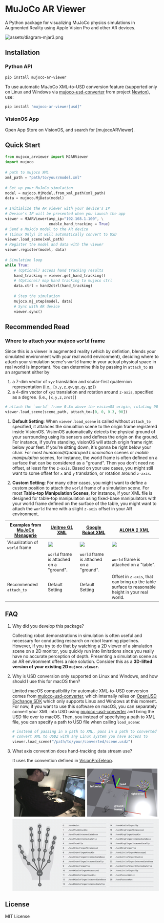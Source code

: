 # MuJoCo AR Viewer

A Python package for visualizing MuJoCo physics simulations in Augmented Reality using Apple Vision Pro and other AR devices.

![assets/diagram-mjar3.png](assets/diagram-mjar3.png)


## Installation

### Python API 

```bash
pip install mujoco-ar-viewer
```

To use automatic MuJoCo XML-to-USD conversion feature (supported only on Linux and Windows via [mujoco-usd-converter](https://github.com/newton-physics/mujoco-usd-converter) from project [Newton](https://github.com/newton-physics)), use: 

```bash 
pip install "mujoco-ar-viewer[usd]"
```


### VisionOS App 

Open App Store on VisionOS, and search for [mujocoARViewer]. 

## Quick Start

```python
from mujoco_arviewer import MJARViewer
import mujoco

# path to mujoco XML 
xml_path = "path/to/your/model.xml"

# Set up your MuJoCo simulation
model = mujoco.MjModel.from_xml_path(xml_path)
data = mujoco.MjData(model)

# Initialize the AR viewer with your device's IP
# Device's IP will be presented when you launch the app 
viewer = MJARViewer(avp_ip="192.168.1.100", \
                    enable_hand_tracking = True)
# Send a MuJoCo model to the AR device
# (Linux Only) it will automatically convert to USD
viewer.load_scene(xml_path) 
# Register the model and data with the viewer
viewer.register(model, data)

# Simulation loop
while True:
    # (Optional) access hand tracking results 
    hand_tracking = viewer.get_hand_tracking() 
    # (Optional) map hand tracking to mujoco ctrl
    data.ctrl = hand2ctrl(hand_tracking)

    # Step the simulation
    mujoco.mj_step(model, data)
    # Sync with AR device
    viewer.sync()
```

## Recommended Read  

### Where to attach your mujoco `world` frame 


Since this is a viewer in augmented reality (which by defintion, blends your simulated environment with your real world environment), deciding where to attach your simulation scene's `world` frame in your actual physical space in real world is important. You can determine this by passing in `attach_to` as an argument either by 
1. a 7-dim vector of `xyz` translation and scalar-first quaternion representation (i.e., `[x,y,z,qw,qx,qy,qz]`)
2. a 4-dim vector of `xyz` translation and rotation around `z-axis`, specified as a degree. (i.e., `[x,y,z,zrot]`)

```python 
# attach the `world` frame 0.3m above the visionOS origin, rotating 90 degrees around z-axis. 
viewer.load_scene(scene_path, attach_to=[0, 0, 0.3, 90]) 
```

1. **Default Setting**: When `viewer.load_scene` is called without `attach_to` specified, it attahces the simualtion scene to the origin frame registered inside VisionOS. VisionOS automatically detects the physical ground of your surrounding using its sensors and defines the origin on the ground. For instance, if you're standing, visionOS will attach origin frame right below your feet. If you're sitting down, it's gonna be right below your chair. For most *humanoid/Quadruped Locomotion* scenes or *mobile manipulation* scenes, for instance, the world frame is often defined on a surface that can be considered as a "ground". Then you don't need no offset, at least for the `z-axis`. Based on your use cases, you might still want to some offset for `x` and `y` translation, or rotation around `z-axis`. 

2. **Custom Setting**: For many other cases, you might want to define a custom position to attach the `world` frame of a simulation scene. For most **Table-top Manipulation Scenes**, for instance, if your XML file is designed for table-top manipulation using fixed-base manipulators with your world frame defined on the surface of the table, you might want to attach the `world` frame with a slight `z-axis` offset in your AR environment. 



| Examples from [MuJoCo Menagerie](https://github.com/google-deepmind/mujoco_menagerie) | [Unitree G1 XML](https://github.com/google-deepmind/mujoco_menagerie/tree/main/unitree_g1/scene.xml) | [Google Robot XML](https://github.com/google-deepmind/mujoco_menagerie/tree/main/google_robot/scene.xml) | [ALOHA 2 XML](https://github.com/google-deepmind/mujoco_menagerie/blob/main/aloha/scene.xml) |
|-------|---------|----------|----------|
| Visualization of `world` frame | ![](assets/unitree_g1.png)  | ![](assets/google_robot.png)     | ![](assets/aloha2.png)     |
|  | `world` frame is attached on a "ground".     | `world` frame is attached on a "ground".     | `world` frame is attached on a "table".     |
| Recommended `attach_to` | Default Setting    | Default Setting     | Offset in `z-axis`, that can bring up the table surface to reasonable height in your real world.    |


## FAQ 

1. Why did you develop this package? 

    Collecting robot demonstrations in simulation is often useful and necessary for conducting research on robot learning pipelines. However, if you try to do that by watching a 2D viewer of a simulation scene on a 2D monitor, you quickly run into limitations since you really have no accurate perception of depth. Presenting a simulation scene as an AR environment offers a nice solution. Consider this as a **3D-lifted version of your existing 2D `mujoco.viewer`.** 

2. Why is USD conversion only supported on Linux and Windows, and how should I use this for macOS then? 

    Limited macOS compatibility for automatic XML-to-USD conversion comes from [mujoco-usd-converter](https://github.com/newton-physics/mujoco-usd-converter), which internally relies on [OpenUSD Exchange SDK](https://github.com/NVIDIA-Omniverse/usd-exchange) which only supports Linux and Windows at this moment. For now, if you want to use this software on macOS, you can separately convert your XML into USD using [mujoco-usd-converter](https://github.com/newton-physics/mujoco-usd-converter) and bring the USD file over to macOS. Then, you instead of specifying a path to XML file, you can specify a path to USD file when calling `load_scene`:

    ```python
    # instead of passing in a path to XML, pass in a path to converted USDZ 
    # convert XML to USDZ with any Linux system you have access to 
    viewer.load_scene("/path/to/your/converted/scene.usdz")
    ```

3. What axis convention does hand-tracking data stream use? 

    It uses the convention defined in [VisionProTeleop](https://github.com/Improbable-AI/VisionProTeleop). 

    ![](https://github.com/Improbable-AI/VisionProTeleop/blob/main/assets/axis_convention.png)
    ![](https://github.com/Improbable-AI/VisionProTeleop/blob/main/assets/hand_skeleton_convention.png) 



## License

MIT License

